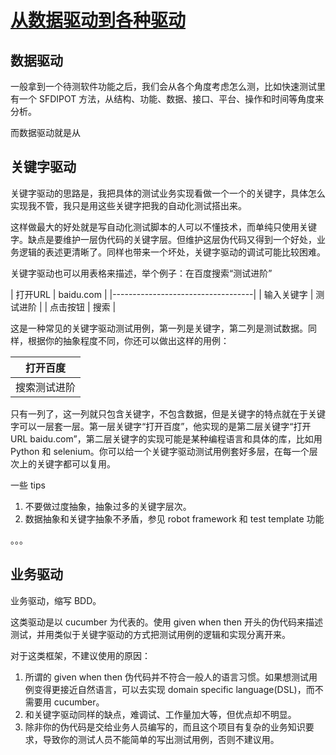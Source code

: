 # [从数据驱动到各种驱动](https://mp.weixin.qq.com/s/ZJOqj0S1wRRK_H3Vk7flwg)

## 数据驱动

一般拿到一个待测软件功能之后，我们会从各个角度考虑怎么测，比如快速测试里有一个 SFDIPOT 方法，从结构、功能、数据、接口、平台、操作和时间等角度来分析。

而数据驱动就是从

## 关键字驱动

关键字驱动的思路是，我把具体的测试业务实现看做一个一个的关键字，具体怎么实现我不管，我只是用这些关键字把我的自动化测试搭出来。

这样做最大的好处就是写自动化测试脚本的人可以不懂技术，而单纯只使用关键字。缺点是要维护一层伪代码的关键字层。但维护这层伪代码又得到一个好处，业务逻辑的表述更清晰了。同样也带来一个坏处，关键字驱动的调试可能比较困难。

关键字驱动也可以用表格来描述，举个例子：在百度搜索“测试进阶”

| 打开URL    | baidu.com |
|-----------------------------------|
| 输入关键字 | 测试进阶  |
| 点击按钮   | 搜索      |

这是一种常见的关键字驱动测试用例，第一列是关键字，第二列是测试数据。同样，根据你的抽象程度不同，你还可以做出这样的用例：

| 打开百度     |
|------------------|
| 搜索测试进阶 |

只有一列了，这一列就只包含关键字，不包含数据，但是关键字的特点就在于关键字可以一层套一层。第一层关键字“打开百度”，他实现的是第二层关键字“打开 URL baidu.com”，第二层关键字的实现可能是某种编程语言和具体的库，比如用 Python 和 selenium。你可以给一个关键字驱动测试用例套好多层，在每一个层次上的关键字都可以复用。

一些 tips

1. 不要做过度抽象，抽象过多的关键字层次。
2. 数据抽象和关键字抽象不矛盾，参见 robot framework 和 test template 功能

。。。

## 业务驱动

业务驱动，缩写 BDD。

这类驱动是以 cucumber 为代表的。使用 given when then 开头的伪代码来描述测试，并用类似于关键字驱动的方式把测试用例的逻辑和实现分离开来。

对于这类框架，不建议使用的原因：

1. 所谓的 given when then 伪代码并不符合一般人的语言习惯。如果想测试用例变得更接近自然语言，可以去实现 domain specific language(DSL)，而不需要用 cucumber。
2. 和关键字驱动同样的缺点，难调试、工作量加大等，但优点却不明显。
3. 除非你的伪代码是交给业务人员编写的，而且这个项目有复杂的业务知识要求，导致你的测试人员不能简单的写出测试用例，否则不建议用。